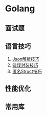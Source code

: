 # Golang

## 面试题

## 语言技巧
1. [Json解析技巧](src/skill/json/README.md)
2. [错误封装技巧](src/skill/error/README.md)
3. [匿名Struct技巧](src/skill/struct/README.md)

## 性能优化

## 常用库